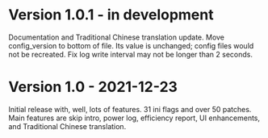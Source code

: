 # Version 1.0.1 - in development

Documentation and Traditional Chinese translation update.
Move config_version to bottom of file.  Its value is unchanged; config files would not be recreated.
Fix log write interval may not be longer than 2 seconds.

# Version 1.0 - 2021-12-23

Initial release with, well, lots of features.  31 ini flags and over 50 patches.
Main features are skip intro, power log, efficiency report, UI enhancements, and Traditional Chinese translation.